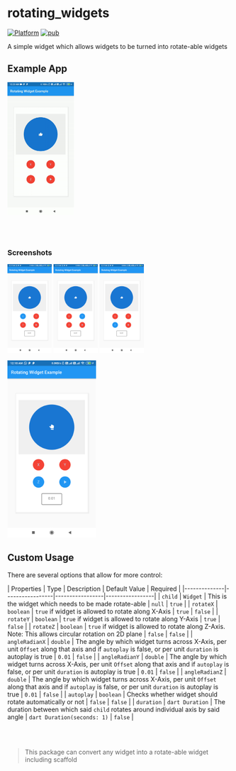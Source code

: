 # rotating_widgets
[![Platform](https://img.shields.io/badge/platform-android%20|%20ios-green.svg)](https://img.shields.io/badge/platform-Android%20%7C%20iOS-green.svg)
[![pub](https://img.shields.io/badge/pub-1.2.0-brightgreen)](https://pub.dev/packages/rotating_widgets)

A simple widget which allows widgets to be turned into rotate-able widgets


## Example App

<p>
  <img width="150px" alt="Example gif" src="https://raw.githubusercontent.com/hardikb19/rotating-widgets/master/example/screenshots/example-1.gif"/>
</p>

<br>
<br>

### Screenshots

<p>
  <img width="100px" alt="X Active" src="https://raw.githubusercontent.com/hardikb19/rotating-widgets/master/example/screenshots/X%20Enabled.png"/>
  <img width="100px" alt="Y active" src="https://raw.githubusercontent.com/hardikb19/rotating-widgets/master/example/screenshots/Y%20Enabled.png"/>
  <img width="100px" alt="Z active" src="https://raw.githubusercontent.com/hardikb19/rotating-widgets/master/example/screenshots/Z%20Enabled.png" />
</p>

<p>
  <img width="200px" alt="XY Auto-Rotate" src="https://raw.githubusercontent.com/hardikb19/rotating-widgets/master/example/screenshots/Auto-Rotate%20Z.png"/>
</p>



## Custom Usage
There are several options that allow for more control:

|  Properties  | Type |   Description   | Default Value | Required |
|--------------|-----------------|-----------------|-----------------|
| `child` | ```Widget``` | This is the widget which needs to be made rotate-able | ```null``` | ```true``` |
| `rotateX` | ```boolean``` | ```true``` if widget is allowed to rotate along X-Axis | ```true``` | ```false``` |
| `rotateY` | ```boolean``` | ```true``` if widget is allowed to rotate along Y-Axis | ```true``` | ```false``` |
| `rotateZ` | ```boolean``` | ```true``` if widget is allowed to rotate along Z-Axis. Note: This allows circular rotation on 2D plane | ```false``` | ```false``` |
| `angleRadianX` | ```double``` | The angle by which widget turns across X-Axis, per unit `Offset` along that axis and if `autoplay` is false, or per unit `duration` is autoplay is true | ```0.01``` | ```false``` |
| `angleRadianY` | ```double``` | The angle by which widget turns across X-Axis, per unit `Offset` along that axis and if `autoplay` is false, or per unit `duration` is autoplay is true | ```0.01``` | ```false``` |
| `angleRadianZ` | ```double``` | The angle by which widget turns across X-Axis, per unit `Offset` along that axis and if `autoplay` is false, or per unit `duration` is autoplay is true | ```0.01``` | ```false``` |
| `autoplay` | ```boolean``` | Checks whether widget should rotate automatically or not | ```false``` | ```false``` |
| `duration` | ```dart Duration``` | The duration between which said `child` rotates around individual axis by said angle | ```dart Duration(seconds: 1)``` | ```false``` |

<br>
<br>

> This package can convert any widget into a rotate-able widget including scaffold